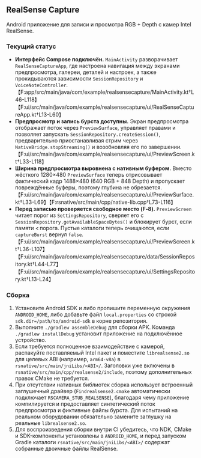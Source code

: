 ## RealSense Capture

Android приложение для записи и просмотра RGB + Depth с камер Intel RealSense.

### Текущий статус

* **Интерфейс Compose подключён.** `MainActivity` разворачивает `RealSenseCaptureApp`, где настроена навигация между экранами предпросмотра, галереи, деталей и настроек, а также прокидываются зависимости `SessionRepository` и `VoiceNoteController`. 【F:app/src/main/java/com/example/realsensecapture/MainActivity.kt†L46-L118】【F:ui/src/main/java/com/example/realsensecapture/ui/RealSenseCaptureApp.kt†L13-L60】
* **Предпросмотр и запись бурста доступны.** Экран предпросмотра отображает поток через `PreviewSurface`, управляет правами и позволяет запускать `SessionRepository.createSession()`, предварительно приостанавливая стрим через `NativeBridge.stopStreaming()` и возобновляя его по завершении. 【F:ui/src/main/java/com/example/realsensecapture/ui/PreviewScreen.kt†L33-L118】
* **Ширина предпросмотра выровнена с нативным буфером.** Вместо жёсткого 1280×480 `PreviewSurface` теперь отрисовывает фактический кадр 1488×480 (640 RGB + 848 Depth) и пропускает повреждённые буферы, поэтому глубина не обрезается. 【F:ui/src/main/java/com/example/realsensecapture/ui/PreviewSurface.kt†L33-L69】【F:rsnative/src/main/cpp/native-lib.cpp†L73-L116】
* **Перед записью проверяется свободное место (F‑8).** `PreviewScreen` читает порог из `SettingsRepository`, сверяет его с `SessionRepository.getAvailableSpaceBytes()` и блокирует бурст, если памяти < порога. Пустые каталоги теперь очищаются, если `captureBurst` вернул `false`. 【F:ui/src/main/java/com/example/realsensecapture/ui/PreviewScreen.kt†L36-L107】【F:ui/src/main/java/com/example/realsensecapture/data/SessionRepository.kt†L44-L77】【F:ui/src/main/java/com/example/realsensecapture/ui/SettingsRepository.kt†L13-L24】

### Сборка

1. Установите Android SDK и либо пропишите переменную окружения `ANDROID_HOME`, либо добавьте файл `local.properties` со строкой `sdk.dir=/path/to/android-sdk` в корне репозитория.
2. Выполните `./gradlew assembleDebug` для сборки APK. Команда `./gradlew installDebug` установит приложение на подключённое устройство.
3. Если требуется полноценное взаимодействие с камерой, распакуйте поставляемый Intel пакет и поместите `librealsense2.so` для целевых ABI (например, `arm64-v8a`) в `rsnative/src/main/jniLibs/<ABI>/`. Заголовки уже включены в `rsnative/src/main/cpp/realsense2/include`, поэтому дополнительных правок CMake не требуется.
4. При отсутствии нативных библиотек сборка использует встроенный заглушечный драйвер (`Findrealsense2.cmake` автоматически подключает `RSCAMERA_STUB_REALSENSE`), благодаря чему приложение компилируется и предоставляет синтетический поток предпросмотра и фиктивные файлы бурста. Для испытаний на реальном оборудовании обязательно замените заглушку на реальные `librealsense2.so`.
5. Для воспроизведения сборки внутри CI убедитесь, что NDK, CMake и SDK-компоненты установлены в `ANDROID_HOME`, и перед запуском Gradle каталоги `rsnative/src/main/jniLibs/<ABI>/` содержат собранные двоичные файлы RealSense.
